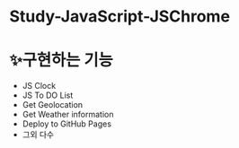 # Study-JavaScript-JSChrome

# ✨구현하는 기능

- JS Clock
- JS To DO List
- Get Geolocation
- Get Weather information
- Deploy to GitHub Pages
- 그외 다수
